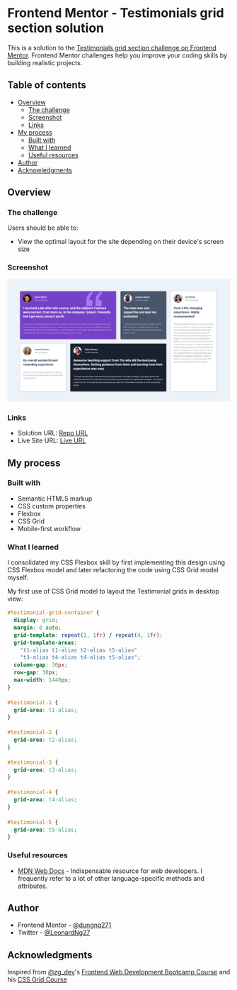 # Frontend Mentor - Testimonials grid section solution

This is a solution to the [Testimonials grid section challenge on Frontend Mentor](https://www.frontendmentor.io/challenges/testimonials-grid-section-Nnw6J7Un7). Frontend Mentor challenges help you improve your coding skills by building realistic projects.

## Table of contents

- [Overview](#overview)
  - [The challenge](#the-challenge)
  - [Screenshot](#screenshot)
  - [Links](#links)
- [My process](#my-process)
  - [Built with](#built-with)
  - [What I learned](#what-i-learned)
  - [Useful resources](#useful-resources)
- [Author](#author)
- [Acknowledgments](#acknowledgments)

## Overview

### The challenge

Users should be able to:

- View the optimal layout for the site depending on their device's screen size

### Screenshot

![](./images/project_screenshot.png)

### Links

- Solution URL: [Repo URL](https://github.com/dungnq271/testimonial-grid-frontend-mentor-challenge-solution)
- Live Site URL: [Live URL](https://dungnq271.github.io/testimonial-grid-frontend-mentor-challenge-solution/)

## My process

### Built with

- Semantic HTML5 markup
- CSS custom properties
- Flexbox
- CSS Grid
- Mobile-first workflow

### What I learned

I consolidated my CSS Flexbox skill by first implementing this design using CSS Flexbox model and later refactoring the code using CSS Grid model myself.

My first use of CSS Grid model to layout the Testimonial grids in desktop view:

```css
#testimonial-grid-container {
  display: grid;
  margin: 0 auto;
  grid-template: repeat(2, 1fr) / repeat(4, 1fr);
  grid-template-areas:
    "t1-alias t1-alias t2-alias t5-alias"
    "t3-alias t4-alias t4-alias t5-alias";
  column-gap: 30px;
  row-gap: 30px;
  max-width: 1440px;
}

#testimonial-1 {
  grid-area: t1-alias;
}

#testimonial-2 {
  grid-area: t2-alias;
}

#testimonial-3 {
  grid-area: t3-alias;
}

#testimonial-4 {
  grid-area: t4-alias;
}

#testimonial-5 {
  grid-area: t5-alias;
}
```

### Useful resources

- [MDN Web Docs](https://developer.mozilla.org/en-US/) - Indispensable resource for web developers. I frequently refer to a lot of other language-specific methods and attributes.

## Author

- Frontend Mentor - [@dungnq271](https://www.frontendmentor.io/profile/dungnq271)
- Twitter - [@LeonardNg27](https://x.com/LeonardNg27)

## Acknowledgments

Inspired from [@zg_dev](https://x.com/zg_dev)'s [Frontend Web Development Bootcamp Course](https://www.youtube.com/watch?v=zJSY8tbf_ys) and his [CSS Grid Course](https://www.youtube.com/watch?v=BIx3XdHA8-Y)
